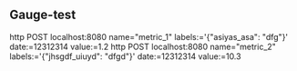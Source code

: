 ## Gauge-test

http POST localhost:8080 name="metric_1" labels:='{"asiyas_asa": "dfg"}' date:=12312314 value:=1.2
http POST localhost:8080 name="metric_2" labels:='{"jhsgdf_uiuyd": "dfgd"}' date:=12312314 value:=10.3
